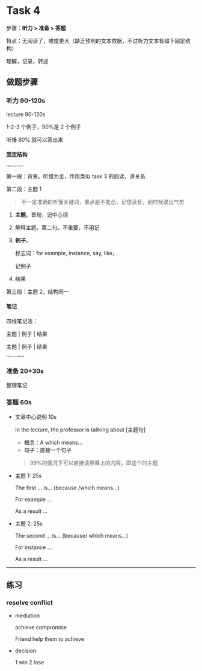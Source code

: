 # Task 4

步骤：**听力 > 准备 > 答题**

特点：无阅读了，难度更大（缺乏预判的文本依据，不过听力文本有如下固定结构）

理解，记录，转述

## 做题步骤

### 听力 90-120s

lecture 90-120s

1-2-3 个例子，90%是 2 个例子

听懂 80% 就可以答出来

#### 固定结构

<img src="https://cdn.jsdelivr.net/gh/davidliuk/images@master/blog/%E6%88%AA%E5%B1%8F2023-06-11%2022.58.44.png" alt="截屏2023-06-11 22.58.44" style="zoom:25%;" />

第一段：背景。听懂为主，作用类似 task 3 的阅读，讲关系

第二段：主题 1

> 不一定准确的听懂关键词，重点是不能怂，记住读音，到时候说出气势

1. **主题**。首句，记中心词

2. 解释主题。第二句。不重要，不用记

3. **例子**。

   标志词：for example, instance, say, like，

   记例子

4. 结果

第三段：主题 2，结构同一

#### 笔记

四线笔记法：

主题 | 例子 | 结果

主题 | 例子 | 结果

<img src="https://cdn.jsdelivr.net/gh/davidliuk/images@master/blog/TPO50-6%20Fancy%E7%AD%94%E6%A1%88%E7%AC%94%E8%AE%B0%E6%96%B0.jpeg" alt="TPO50-6 Fancy答案笔记新" style="zoom:25%;" />

### 准备 20+30s

整理笔记

### 答题 60s

- 文章中心说明 10s

  In the lecture, the professor is tallking about [主题句] 

  - 概念：A which means...
  - 句子：直接一个句子

  > 99%的情况下可以直接读屏幕上的内容，即这个的主题

- 主题 1: 25s

  The first ... is... (because /which means...)

  For example ...

  As a result ...

- 主题 2: 25s

  The second ... is... (because/ which means...)

  For instance ...

  As a result ...


---

## 练习

### resolve conflict

- mediation

  achieve compromise

  Friend help them to achieve

- decision

  1 win 2 lose
